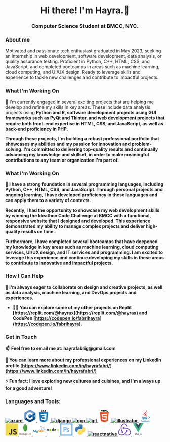 <h1 align="center">Hi there! I'm Hayra.👋</h1>
<h3 align="center">Computer Science Student at BMCC, NYC.</h3>

<h3>About me</h3>
Motivated and passionate tech enthusiast graduated in May 2023, seeking an internship in web development, software development, data analysis, or quality assurance testing. Proficient in Python, C++, HTML, CSS, and JavaScript, and completed bootcamps in areas such as machine learning, cloud computing, and UI/UX design. Ready to leverage skills and experience to tackle new challenges and contribute to impactful projects.

<h3>What I'm Working On</h3>
🔭 I'm currently engaged in several exciting projects that are helping me develop and refine my skills in key areas. These include data analysis projects using <b> Python and R, software development projects using GUI frameworks such as PyQt and Tkinter, and web development projects that require both front-end expertise in HTML, CSS, and JavaScript, as well as back-end proficiency in PHP. </p> Through these projects, I'm building a robust professional portfolio that showcases my abilities and my passion for innovation and problem-solving. I'm committed to delivering top-quality results and continually advancing my knowledge and skillset, in order to make meaningful contributions to any team or organization I'm part of.

<h3>What I'm Working On</h3>
🌱  I have a strong foundation in several programming languages, including <b>Python, C++, HTML, CSS, and JavaScript</b>. Through personal projects and ongoing learning, I have developed proficiency in these languages and can apply them to a variety of contexts.

Recently, I had the opportunity to showcase my web development skills by winning the Ideathon Code Challenge at BMCC with a functional, responsive website that I designed and developed. This experience demonstrated my ability to manage complex projects and deliver high-quality results on time.

Furthermore, I have completed several bootcamps that have deepened my knowledge in key areas such as machine learning, cloud computing services, UI/UX design, and IT services and programming. I am excited to leverage this experience and continue developing my skills in these areas to contribute to innovative and impactful projects.

<h3>How I Can Help</h3>
👯  I'm always eager to collaborate on design and creative projects, as well as data analysis, machine learning, and DevOps projects and experiences.

- 👨‍💻 You can explore some of my other projects on Replit [https://replit.com/@hayrax](https://replit.com/@hayrax) and CodePen [https://codepen.io/fabrihayra](https://codepen.io/fabrihayra).

<h3>Get in Touch</h3>
📫 Feel free to email me at: <b> hayrafabrig@gmail.com </b>


📄 You can learn more about my professional experiences on my LinkedIn profile [https://www.linkedin.com/in/hayrafabri/](https://www.linkedin.com/in/hayrafabri/)

⚡ Fun fact: <b> I love exploring new cultures and cuisines, and I'm always up for a good adventure!</b>


<h3 align="left">Languages and Tools:</h3>
<p align="left"> <a href="https://azure.microsoft.com/en-in/" target="_blank" rel="noreferrer"> <img src="https://www.vectorlogo.zone/logos/microsoft_azure/microsoft_azure-icon.svg" alt="azure" width="40" height="40"/> </a> <a href="https://www.w3schools.com/cpp/" target="_blank" rel="noreferrer"> <img src="https://raw.githubusercontent.com/devicons/devicon/master/icons/cplusplus/cplusplus-original.svg" alt="cplusplus" width="40" height="40"/> </a> <a href="https://www.w3schools.com/css/" target="_blank" rel="noreferrer"> <img src="https://raw.githubusercontent.com/devicons/devicon/master/icons/css3/css3-original-wordmark.svg" alt="css3" width="40" height="40"/> </a> <a href="https://www.djangoproject.com/" target="_blank" rel="noreferrer"> <img src="https://cdn.worldvectorlogo.com/logos/django.svg" alt="django" width="40" height="40"/> </a> <a href="https://cloud.google.com" target="_blank" rel="noreferrer"> <img src="https://www.vectorlogo.zone/logos/google_cloud/google_cloud-icon.svg" alt="gcp" width="40" height="40"/> </a> <a href="https://git-scm.com/" target="_blank" rel="noreferrer"> <img src="https://www.vectorlogo.zone/logos/git-scm/git-scm-icon.svg" alt="git" width="40" height="40"/> </a> <a href="https://www.w3.org/html/" target="_blank" rel="noreferrer"> <img src="https://raw.githubusercontent.com/devicons/devicon/master/icons/html5/html5-original-wordmark.svg" alt="html5" width="40" height="40"/> </a> <a href="https://www.adobe.com/in/products/illustrator.html" target="_blank" rel="noreferrer"> <img src="https://www.vectorlogo.zone/logos/adobe_illustrator/adobe_illustrator-icon.svg" alt="illustrator" width="40" height="40"/> </a> <a href="https://www.java.com" target="_blank" rel="noreferrer"> <img src="https://raw.githubusercontent.com/devicons/devicon/master/icons/java/java-original.svg" alt="java" width="40" height="40"/> </a> <a href="https://developer.mozilla.org/en-US/docs/Web/JavaScript" target="_blank" rel="noreferrer"> <img src="https://raw.githubusercontent.com/devicons/devicon/master/icons/javascript/javascript-original.svg" alt="javascript" width="40" height="40"/> </a> <a href="https://www.mongodb.com/" target="_blank" rel="noreferrer"> <img src="https://raw.githubusercontent.com/devicons/devicon/master/icons/mongodb/mongodb-original-wordmark.svg" alt="mongodb" width="40" height="40"/> </a> <a href="https://www.mysql.com/" target="_blank" rel="noreferrer"> <img src="https://raw.githubusercontent.com/devicons/devicon/master/icons/mysql/mysql-original-wordmark.svg" alt="mysql" width="40" height="40"/> </a> <a href="https://nodejs.org" target="_blank" rel="noreferrer"> <img src="https://raw.githubusercontent.com/devicons/devicon/master/icons/nodejs/nodejs-original-wordmark.svg" alt="nodejs" width="40" height="40"/> </a> <a href="https://www.photoshop.com/en" target="_blank" rel="noreferrer"> <img src="https://raw.githubusercontent.com/devicons/devicon/master/icons/photoshop/photoshop-line.svg" alt="photoshop" width="40" height="40"/> </a> <a href="https://www.python.org" target="_blank" rel="noreferrer"> <img src="https://raw.githubusercontent.com/devicons/devicon/master/icons/python/python-original.svg" alt="python" width="40" height="40"/> </a> <a href="https://reactnative.dev/" target="_blank" rel="noreferrer"> <img src="https://reactnative.dev/img/header_logo.svg" alt="reactnative" width="40" height="40"/> </a> <a href="https://redux.js.org" target="_blank" rel="noreferrer"> <img src="https://raw.githubusercontent.com/devicons/devicon/master/icons/redux/redux-original.svg" alt="redux" width="40" height="40"/> </a> <a href="https://vuejs.org/" target="_blank" rel="noreferrer"> <img src="https://raw.githubusercontent.com/devicons/devicon/master/icons/vuejs/vuejs-original-wordmark.svg" alt="vuejs" width="40" height="40"/> </a> </p>
